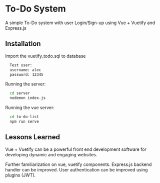 # To-Do System

A simple To-Do system with user Login/Sign-up using Vue + Vuetify and Express.js

## Installation

Import the vuetify_todo.sql to database

```bash
  Test user:
  username: alec
  password: 12345
```

Running the server:

```bash
  cd server
  nodemon index.js
```

Running the vue server:

```bash
  cd to-do-list
  npm run serve
```

## Lessons Learned

Vue + Vuetify can be a powerful front end development software for developing dynamic and engaging websites.

Further familiarization on vue, vuetify components.
Express.js backend handler can be improved.
User authentication can be improved using plugins (JWT).
